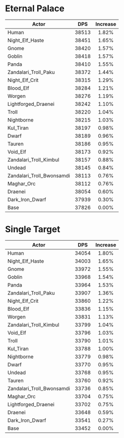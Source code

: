 # Eternal Palace
| Actor | DPS | Increase |
|---|:---:|:---:|
|Human|38513|1.82%|
|Night_Elf_Haste|38451|1.65%|
|Gnome|38420|1.57%|
|Goblin|38418|1.57%|
|Panda|38410|1.55%|
|Zandalari_Troll_Paku|38372|1.44%|
|Night_Elf_Crit|38315|1.29%|
|Blood_Elf|38284|1.21%|
|Worgen|38276|1.19%|
|Lightforged_Draenei|38242|1.10%|
|Troll|38220|1.04%|
|Nightborne|38215|1.03%|
|Kul_Tiran|38197|0.98%|
|Dwarf|38189|0.96%|
|Tauren|38186|0.95%|
|Void_Elf|38173|0.92%|
|Zandalari_Troll_Kimbul|38157|0.88%|
|Undead|38145|0.84%|
|Zandalari_Troll_Bwonsamdi|38113|0.76%|
|Maghar_Orc|38112|0.76%|
|Draenei|38054|0.60%|
|Dark_Iron_Dwarf|37939|0.30%|
|Base|37826|0.00%|

# Single Target
| Actor | DPS | Increase |
|---|:---:|:---:|
|Human|34054|1.80%|
|Night_Elf_Haste|34003|1.65%|
|Gnome|33972|1.55%|
|Goblin|33968|1.54%|
|Panda|33964|1.53%|
|Zandalari_Troll_Paku|33907|1.36%|
|Night_Elf_Crit|33860|1.22%|
|Blood_Elf|33836|1.15%|
|Worgen|33831|1.13%|
|Zandalari_Troll_Kimbul|33799|1.04%|
|Void_Elf|33796|1.03%|
|Troll|33790|1.01%|
|Kul_Tiran|33788|1.00%|
|Nightborne|33779|0.98%|
|Dwarf|33770|0.95%|
|Undead|33768|0.95%|
|Tauren|33760|0.92%|
|Zandalari_Troll_Bwonsamdi|33736|0.85%|
|Maghar_Orc|33704|0.75%|
|Lightforged_Draenei|33702|0.75%|
|Draenei|33648|0.59%|
|Dark_Iron_Dwarf|33541|0.27%|
|Base|33452|0.00%|

